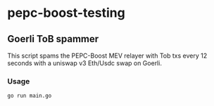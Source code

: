 # pepc-boost-testing


## Goerli ToB spammer

This script spams the PEPC-Boost MEV relayer with Tob txs every 12 seconds with a uniswap v3 Eth/Usdc swap on Goerli.

### Usage

```bash
go run main.go
   ```
